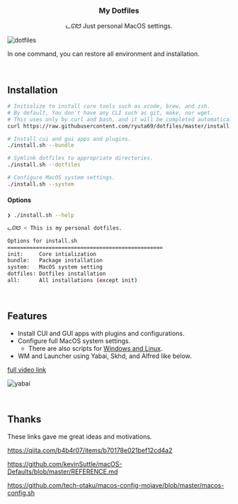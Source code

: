 <h3 align="center">My Dotfiles</h3>
<p align="center">ᓚᘏᗢ Just personal MacOS settings.</p>

<img alt="dotfiles" src="https://user-images.githubusercontent.com/41639488/86676863-03a2f680-c036-11ea-9b62-b0f94d506e4b.png">

<br />

In one command, you can restore all environment and installation.

<br />

## Installation

```bash
# Initialize to install core tools such as xcode, brew, and zsh.
# By default, You don't have any CLI such as git, make, nor wget.
# This uses only by curl and bash, and it will be completed automatically.
curl https://raw.githubusercontent.com/ryuta69/dotfiles/master/install.sh | /bin/bash -s -- --init

# Install cui and gui apps and plugins.
./install.sh --bundle

# Symlink dotfiles to appropriate directories.
./install.sh --dotfiles

# Configure MacOS system settings.
./install.sh --system
```

#### Options

```bash
❯ ./install.sh --help

ᓚᘏᗢ < This is my personal dotfiles.

Options for install.sh
=================================================
init:     Core intialization
bundle:   Package installation
system:   MacOS system setting
dotfiles: Dotfiles installation
all:      All installations (except init)
```

<br />

## Features

- Install CUI and GUI apps with plugins and configurations.
- Configure full MacOS system settings.
	- There are also scripts for [Windows and Linux](https://github.com/ryuta69/dotfiles/tree/master/system/.windows_and_linux).
- WM and Launcher using Yabai, Skhd, and Alfred like below.

[full video link](https://youtu.be/Gv_rnu-dDOs)

![yabai](https://user-images.githubusercontent.com/41639488/86599039-09b6ba00-bfd9-11ea-9c31-6a78648deb3b.gif)

<br />

## Thanks
These links gave me great ideas and motivations.

https://qiita.com/b4b4r07/items/b70178e021bef12cd4a2

https://github.com/kevinSuttle/macOS-Defaults/blob/master/REFERENCE.md

https://github.com/tech-otaku/macos-config-mojave/blob/master/macos-config.sh
